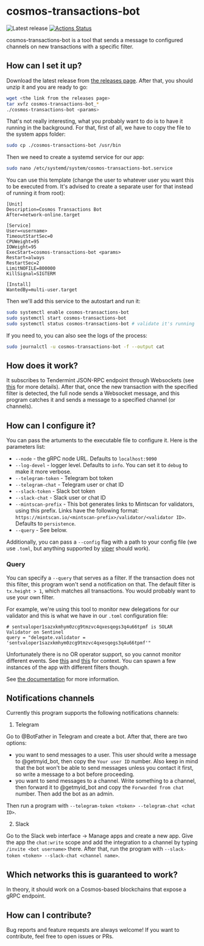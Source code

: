 # cosmos-transactions-bot

![Latest release](https://img.shields.io/github/v/release/solarlabsteam/cosmos-transactions-bot)
[![Actions Status](https://github.com/solarlabsteam/cosmos-transactions-bot/workflows/test/badge.svg)](https://github.com/solarlabsteam/cosmos-transactions-bot/actions)

cosmos-transactions-bot is a tool that sends a message to configured channels on new transactions with a specific filter.

## How can I set it up?

Download the latest release from [the releases page](https://github.com/solarlabsteam/cosmos-transactions-bot/releases/). After that, you should unzip it and you are ready to go:

```sh
wget <the link from the releases page>
tar xvfz cosmos-transactions-bot_*
./cosmos-transactions-bot <params>
```

That's not really interesting, what you probably want to do is to have it running in the background. For that, first of all, we have to copy the file to the system apps folder:

```sh
sudo cp ./cosmos-transactions-bot /usr/bin
```

Then we need to create a systemd service for our app:

```sh
sudo nano /etc/systemd/system/cosmos-transactions-bot.service
```

You can use this template (change the user to whatever user you want this to be executed from. It's advised to create a separate user for that instead of running it from root):

```
[Unit]
Description=Cosmos Transactions Bot
After=network-online.target

[Service]
User=<username>
TimeoutStartSec=0
CPUWeight=95
IOWeight=95
ExecStart=cosmos-transactions-bot <params>
Restart=always
RestartSec=2
LimitNOFILE=800000
KillSignal=SIGTERM

[Install]
WantedBy=multi-user.target
```

Then we'll add this service to the autostart and run it:

```sh
sudo systemctl enable cosmos-transactions-bot
sudo systemctl start cosmos-transactions-bot
sudo systemctl status cosmos-transactions-bot # validate it's running
```

If you need to, you can also see the logs of the process:

```sh
sudo journalctl -u cosmos-transactions-bot -f --output cat
```

## How does it work?

It subscribes to Tendermint JSON-RPC endpoint through Websockets (see [this](https://docs.tendermint.com/master/rpc/#/Websocket/subscribe) for more details). After that, once the new transaction with the specified filter is detected, the full node sends a Websocket message, and this program catches it and sends a message to a specified channel (or channels).

## How can I configure it?

You can pass the artuments to the executable file to configure it. Here is the parameters list:

- `--node` - the gRPC node URL. Defaults to `localhost:9090`
- `--log-devel` - logger level. Defaults to `info`. You can set it to `debug` to make it more verbose.
- `--telegram-token` - Telegram bot token
- `--telegram-chat` - Telegram user or chat ID
- `--slack-token` - Slack bot token
- `--slack-chat` - Slack user or chat ID
- `--mintscan-prefix` - This bot generates links to Mintscan for validators, using this prefix. Links have the following format: `https://mintscan.io/<mintscan-prefix>/validator/<validator ID>`. Defaults to `persistence`.
- `--query` - See below.


Additionally, you can pass a `--config` flag with a path to your config file (we use `.toml`, but anything supported by [viper](https://github.com/spf13/viper) should work).

### Query

You can specify a `--query` that serves as a filter. If the transaction does not this filter, this program won't send a notification on that. The default filter is `tx.height > 1`, which matches all transactions. You would probably want to use your own filter.

For example, we're using this tool to monitor new delegations for our validator and this is what we have in our `.toml` configuration file:

```
# sentvaloper1sazxkmhym0zcg9tmzvc4qxesqegs3q4u66tpmf is SOLAR Validator on Sentinel
query = "delegate.validator = 'sentvaloper1sazxkmhym0zcg9tmzvc4qxesqegs3q4u66tpmf'"
```

Unfortunately there is no OR operator support, so you cannot monitor different events. See [this](https://stackoverflow.com/questions/65709248/how-to-use-an-or-condition-with-the-tendermint-websocket-subscribe-method) and [this](https://github.com/tendermint/tendermint/issues/5206) for context. You can spawn a few instances of the app with different filters though.

See [the documentation](https://docs.tendermint.com/master/rpc/#/Websocket/subscribe) for more information.

## Notifications channels

Currently this program supports the following notifications channels:
1) Telegram

Go to @BotFather in Telegram and create a bot. After that, there are two options:
- you want to send messages to a user. This user should write a message to @getmyid_bot, then copy the `Your user ID` number. Also keep in mind that the bot won't be able to send messages unless you contact it first, so write a message to a bot before proceeding.
- you want to send messages to a channel. Write something to a channel, then forward it to @getmyid_bot and copy the `Forwarded from chat` number. Then add the bot as an admin.


Then run a program with `--telegram-token <token> --telegram-chat <chat ID>`.

2) Slack

Go to the Slack web interface -> Manage apps and create a new app.
Give the app the `chat:write` scope and add the integration to a channel by typing `/invite <bot username>` there.
After that, run the program with `--slack-token <token> --slack-chat <channel name>`.


## Which networks this is guaranteed to work?

In theory, it should work on a Cosmos-based blockchains that expose a gRPC endpoint.

## How can I contribute?

Bug reports and feature requests are always welcome! If you want to contribute, feel free to open issues or PRs.

